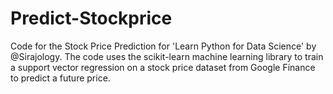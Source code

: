 # Predict-Stockprice

Code for the Stock Price Prediction for 'Learn Python for Data Science' by @Sirajology. The code uses the scikit-learn machine learning library to train a support vector regression on a stock price dataset from Google Finance to predict a future price.
